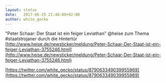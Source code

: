 ```yaml
---
layout: status
date:   2017-06-25 21:46:00+02:00
author: white_gecko
---
```


"Peter Schaar: Der Staat ist ein feiger Leviathan" @heise zum Thema #staatstrojaner durch die Hintertür [http://www.heise.de/newsticker/meldung/Peter-Schaar-Der-Staat-ist-ein-feiger-Leviathan-3755246.html](http://www.heise.de/newsticker/meldung/Peter-Schaar-Der-Staat-ist-ein-feiger-Leviathan-3755246.html)

[https://twitter.com/white_gecko/status/879063349039955969](https://twitter.com/white_gecko/status/879063349039955969)
